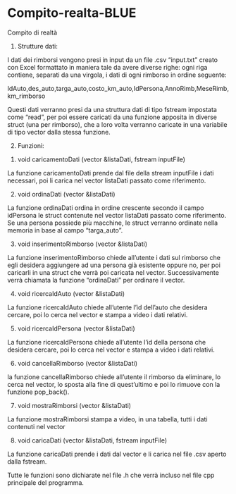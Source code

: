 # Compito-realta-BLUE
Compito di realtà

1. Strutture dati:

I dati dei rimborsi vengono presi in input da un file .csv “input.txt” creato con Excel formattato in maniera tale da avere diverse righe: ogni riga contiene, separati da una virgola, i dati di ogni rimborso in ordine seguente: 

IdAuto,des_auto,targa_auto,costo_km_auto,IdPersona,AnnoRimb,MeseRimb,km_rimborso

Questi dati verranno presi da una struttura dati di tipo fstream impostata come “read”, per poi essere caricati da una funzione apposita in diverse struct (una per rimborso), che a loro volta verranno caricate in una variabile di tipo vector dalla stessa funzione.



2. Funzioni:

1) void caricamentoDati (vector<struct> &listaDati, fstream inputFile)

La funzione caricamentoDati prende dal file della stream inputFile i dati necessari, poi li carica nel vector listaDati passato come riferimento.


2) void ordinaDati (vector<struct> &listaDati)

La funzione ordinaDati ordina in ordine crescente secondo il campo idPersona le struct contenute nel vector listaDati passato come riferimento. Se una persona possiede più macchine, le struct verranno ordinate nella memoria in base al campo “targa_auto”.


3) void inserimentoRimborso (vector<struct> &listaDati)

La funzione inserimentoRimborso chiede all’utente i dati sul rimborso che egli desidera aggiungere ad una persona già esistente oppure no, per poi caricarli in una struct che verrà poi caricata nel vector. Successivamente verrà chiamata la funzione “ordinaDati” per ordinare il vector.


4) void ricercaIdAuto (vector<struct> &listaDati)

La funzione ricercaIdAuto chiede all’utente l’id dell’auto che desidera cercare, poi lo cerca nel vector e stampa a video i dati relativi.


5) void ricercaIdPersona (vector<struct> &listaDati)

La funzione ricercaIdPersona chiede all’utente l’id della persona che desidera cercare, poi lo cerca nel vector e stampa a video i dati relativi.


6) void cancellaRimborso (vector<struct> &listaDati)

la funzione cancellaRimborso chiede all’utente il rimborso da eliminare, lo cerca nel vector, lo sposta alla fine di quest’ultimo e poi lo rimuove con la funzione pop_back().


7) void mostraRimborsi (vector<struct> &listaDati)

La funzione mostraRimborsi stampa a video, in una tabella, tutti i dati contenuti nel vector


8) void caricaDati (vector<struct> &listaDati, fstream inputFile)

La funzione caricaDati prende i dati dal vector e li carica nel file .csv aperto dalla fstream.



Tutte le funzioni sono dichiarate nel file .h che verrà incluso nel file cpp principale del programma.
